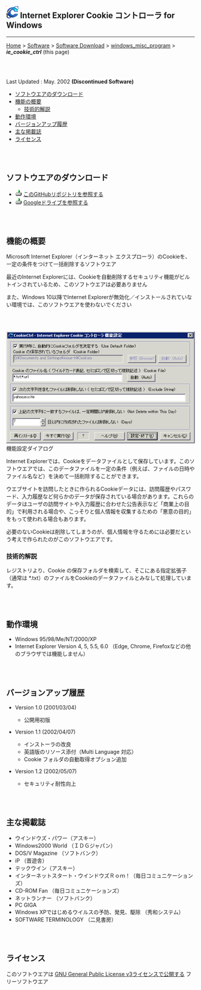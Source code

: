 ## ![icon](readme_pics/softdown-ico-ie.gif)  Internet Explorer Cookie コントローラ for Windows<!-- omit in toc -->

---
[Home](https://oasis3855.github.io/webpage/) > [Software](https://oasis3855.github.io/webpage/software/index.html) > [Software Download](https://oasis3855.github.io/webpage/software/software-download.html) > [windows_misc_program](../README.md) > ***ie_cookie_ctrl*** (this page)

<br />
<br />

Last Updated : May. 2002  **(Discontinued Software)**

- [ソフトウエアのダウンロード](#ソフトウエアのダウンロード)
- [機能の概要](#機能の概要)
  - [技術的解説](#技術的解説)
- [動作環境](#動作環境)
- [バージョンアップ履歴](#バージョンアップ履歴)
- [主な掲載誌](#主な掲載誌)
- [ライセンス](#ライセンス)


<br />
<br />

## ソフトウエアのダウンロード

- ![download icon](../readme_pics/soft-ico-download-darkmode.gif)   [このGitHubリポジトリを参照する](../ie_cookie_ctrl/download) 
- ![download icon](../readme_pics/soft-ico-download-darkmode.gif)   [Googleドライブを参照する](https://drive.google.com/drive/folders/0B7BSijZJ2TAHMDI3YWE0YmUtNzZjZS00ZjUzLThkYjMtMmFkYmJjMjVhNzI3?resourcekey=0-0wvm6IbV4p93ILebG8X0PA) 

<br />
<br />

## 機能の概要

Microsoft Internet Explorer（インターネット エクスプローラ）のCookieを、一定の条件をつけて一括削除するソフトウエア

最近のInternet Explorerには、Cookieを自動削除するセキュリティ機能がビルトインされているため、このソフトウエアは必要ありません

また、Windows 10以降でInternet Explorerが無効化／インストールされていない環境では、このソフトウエアを使わないでください

<br />
<br />

![機能設定画面](readme_pics/soft-win-cookiecontrol.gif)
<br />機能設定ダイアログ

Internet Explorerでは、Cookieをデータファイルとして保存しています。このソフトウエアでは、このデータファイルを一定の条件（例えば、ファイルの日時やファイル名など）を決めて一括削除することができます。

ウエブサイトを訪問したときに作られるCookieデータには、訪問履歴やパスワード、入力履歴など何らかのデータが保存されている場合があります。これらのデータはユーザの訪問サイトや入力履歴に合わせた公告表示など「商業上の目的」で利用される場合や、こっそりと個人情報を収集するための「悪意の目的」をもって使われる場合もあります。

必要のないCookieは削除してしまうのが、個人情報を守るためには必要だという考えで作られたのがこのソフトウエアです。

### 技術的解説

レジストリより、Cookie の保存フォルダを検索して、そこにある指定拡張子（通常は *.txt）のファイルをCookieのデータファイルとみなして処理しています。 

<br />
<br />

## 動作環境

- Windows 95/98/Me/NT/2000/XP
- Internet Explorer Version 4, 5, 5.5, 6.0 （Edge, Chrome, Firefoxなどの他のブラウザでは機能しません）

<br />
<br />

## バージョンアップ履歴

- Version 1.0 (2001/03/04)

  - 公開用初版 

- Version 1.1 (2002/04/07)

  - インストーラの改良 
  - 英語版のリソース添付（Multi Language 対応） 
  - Cookie フォルダの自動取得オプション追加 

- Version 1.2 (2002/05/07)

  - セキュリティ耐性向上 

<br />
<br />

## 主な掲載誌

- ウインドウズ・パワー（アスキー） 
- Windows2000 World （ＩＤＧジャパン） 
- DOS/V Magazine （ソフトバンク） 
- iP （晋遊舎） 
- テックウイン（アスキー） 
- インターネットスタート・ウインドウズＲｏｍ！（毎日コミュニケーションズ） 
- CD-ROM Fan （毎日コミュニケーションズ） 
- ネットランナー （ソフトバンク） 
- PC GIGA 
- Windows XPではじめるウイルスの予防、発見、駆除 （秀和システム） 
- SOFTWARE TERMINOLOGY （二見書房） 

<br />
<br />

## ライセンス

このソフトウエアは [GNU General Public License v3ライセンスで公開する](https://gpl.mhatta.org/gpl.ja.html) フリーソフトウエア

